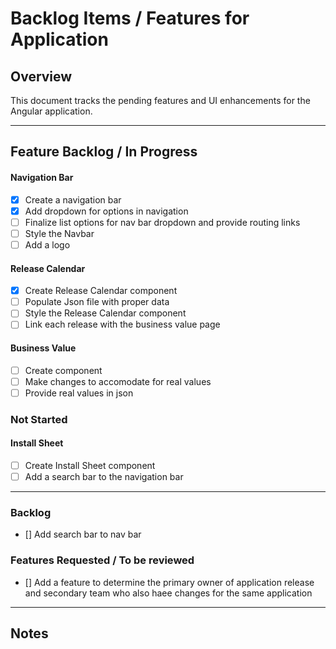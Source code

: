 # Backlog Items / Features for Application

## Overview
This document tracks the pending features and UI enhancements for the Angular application.

---

## Feature Backlog / In Progress
#### Navigation Bar
-  [X] Create a navigation bar
-  [X] Add dropdown for options in navigation
-  [ ] Finalize list options for nav bar dropdown and provide routing links
-  [ ] Style the Navbar
-  [ ] Add a logo

#### Release Calendar
-  [X] Create Release Calendar component
-  [ ] Populate Json file with proper data
-  [ ] Style the Release Calendar component
-  [ ] Link each release with the business value page

#### Business Value
-  [ ] Create component
-  [ ] Make changes to accomodate for real values
-  [ ] Provide real values in json

### Not Started
#### Install Sheet
-  [ ] Create Install Sheet component
-  [ ] Add a search bar to the navigation bar

----

### Backlog
-  [] Add search bar to nav bar


### Features Requested / To be reviewed
-  [] Add a feature to determine the primary owner of application release and secondary team who also haee changes for the same application

---

## Notes


